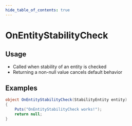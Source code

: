 ```yaml
---
hide_table_of_contents: true
---
```


# OnEntityStabilityCheck

## Usage

* Called when stability of an entity is checked
* Returning a non-null value cancels default behavior

## Examples

```csharp title=""
object OnEntityStabilityCheck(StabilityEntity entity)
{
    Puts("OnEntityStabilityCheck works!");
    return null;
}
```
